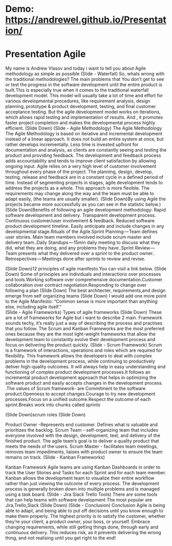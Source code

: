 # Demo: https://andrewel.github.io/Presentation/

# Presentation Agile 

My name is Andrew Vlasov and today i want to tell you about Agile methodology as simple as possible 
(Slide - Waterfall)
	So, whats wrong with the traditional methodologies?		The main problems that You don’t get to see or test the progress in the software development until the entire product is built.This is especially true when it comes to the traditional waterfall development model.		This model will usually take a lot of time and effort for various developmental procedures, like requirement analysis, design planning, prototype & product development, testing, and final customer acceptance testing.	But the agile development model works on iterations, which allows rapid testing and implementation of results. And , it promotes faster project completion and makes the developmental process highly efficient. (Slide Down)
(Slide - Agile Methodology)
The Agile Methodology
The Agile Methodology is based on iterative and incremental development instead of a linear approach. It does not build an entire system at once, but rather develops incrementally. Less time is invested upfront for documentation and analysis, as clients are constantly seeing and testing the product and providing feedback. The development and feedback process adds accountability and tends to improve client satisfaction by allowing ongoing input.	Agile relies on a very high level of customer involvement throughout every phase of the project. The planning, design, develop, testing, release and feedback are in a constant cycle in a defined period of time. Instead of segmenting projects in stages, agile development tends to address the projects as a whole.	This approach is more flexible. The requirements may change along the way and the team must be able to adapt easily, (the teams are usually smaller). (Slide Down)By using Agile the projects became more successfully as you can see in the statistic below.)(Slide Down)Benefits of following an agile development methodology:
Rapid software development and delivery.
Transparent development process.
Continuous customer/user involvement & feedback.
Reduced software product development timeline.
Easily anticipate and include changes in any developmental stage.Rituals of the Agile.Sprint Planning — Team defines user stories. Main team members involved include scrum master and delivery team..Daily Standups — 15min daily meeting to discuss what they did, what they are doing, and any problems they have..Sprint Review — Team presents what they delivered over a sprint to the product owner.. Retrospectives — Meetings done after sprints to review and revise.
 
(Slide Down)12 principles of agile manifesto.You can visit a link below. 
(Slide Down) Some of principles are Individuals and interactions over processes and tools.Working software over comprehensive documentation.Customer collaboration over contract negotiation.Responding to change over following a plan
(Slide Down)
The best architecter, requirements,and design emerge from self organizing teams
(Slide Down) 
I would add one more point to the Agile Manifesto: “Common sense is more important than anything else, including agile itself.” 	
(Slide - Agile Frameworks)
Types of agile frameworks
(Slide Down)
These are a lot of frameworks for Agile but i want to describe 2 main. Framework sounds techy, it’s really just a way of describing the process and practises that you follow.	The Scrum and Kanban Frameworks are the most preferred ones because they are the most light-weight frameworks that allow the development team to constantly evolve their development process and focus on delivering the product quickly.
(Slide - Scrum Framework)
Scrum is a framework of interactions, operations and roles which are required for flexibility.
This framework allows the developers to deal with complex problems in the development process, while continuing to productively deliver high-quality outcomes. It will always help in easy understanding and functioning of complex product development processes.It follows an incremental product development approach that helps in optimizing the software product and easily accepts changes in the development process.
.The values of Scrum framework- are Commitment to the software product.Openness to accept changes.Courage to try new development processes.Focus on a unified outcome.Respect the outcome of each sprint.Breaks work into chunks called sprints 

(Slide Down)scrum roles
(Slide Down)

Product Owner  -Represents end customer. Defines what is valuable and prioritizes the backlog.	Scrum Team - self-organizing team that includes everyone involved with the design, development, test, and delivery of the finished product. The agile team’s goal is to deliver a quality product that meets the needs of the users.	Scrum Master - facilitates team meetings, removes team impediments, liaises with product owner to ensure the team remains on track.
(Slide - Kanban Frameworks)

Kanban Framework
Agile  teams are using Kanban Dashboards in order to track the User Stories and Tasks for each Sprint and for each team member.  Kanban  allows the development team to visualize their entire workflow rather than just viewing the outcome of every process. The development process is generally broken down into multiple problems and is managed using a task board. 
(Slide - Jira Slack Trello Tools)
There are some tools that can help teams with software development.The most popular are Jira,Trello,Slack
(Slide Down)
(Slide - Conclusion)
Conclusion		Agile is being able to adapt, and being able to put off decisions until you know enough to make them properly.	The highest priority is to satisfy the customer, whether they’re your client, a product owner, your boss, or yourself. Embrace changing requirements, while still getting things done, through early and continuous delivery. This reduces risk, as it prevents delivering the wrong thing, and not realising until you get right to the end!
